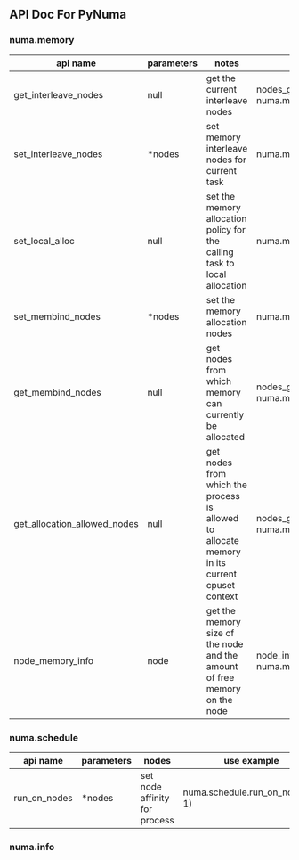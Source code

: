 API Doc For PyNuma
--
### numa.memory

| api name                     | parameters | notes                                                        | use example                                            |
| ---------------------------- | ---------- | ------------------------------------------------------------ | ------------------------------------------------------ |
| get_interleave_nodes         | null       | get the current interleave nodes                             | nodes_get = numa.memory.get_interleave_nodes()         |
| set_interleave_nodes         | *nodes     | set memory interleave nodes for current task                 | numa.memory.set_interleave_nodes(0, 1)                 |
| set_local_alloc              | null       | set the memory allocation policy for the calling task to local allocation | numa.memory.set_local_alloc()                          |
| set_membind_nodes            | *nodes     | set the memory allocation nodes                              | numa.memory.set_membind_nodes(0, 1)                    |
| get_membind_nodes            | null       | get nodes from which memory can currently be allocated       | nodes_get = numa.memory.get_membind_nodes()            |
| get_allocation_allowed_nodes | null       | get nodes from which the process is allowed to allocate memory in its current cpuset context | nodes_get = numa.memory.get_allocation_allowed_nodes() |
| node_memory_info             | node       | get the memory size of the node and the amount of free memory on the node | node_info = numa.memory.node_memory_info(0)            |

### numa.schedule

| api name      | parameters | nodes | use example|
| ----------- | ----------- | ----------- | ----------- |
| run_on_nodes      | *nodes       | set node affinity for process      | numa.schedule.run_on_nodes(0, 1) |



### numa.info